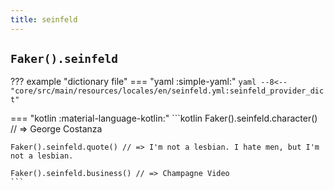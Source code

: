 ```yaml
---
title: seinfeld
---
```


## `Faker().seinfeld`

??? example "dictionary file"
    === "yaml :simple-yaml:"
        ```yaml
        --8<-- "core/src/main/resources/locales/en/seinfeld.yml:seinfeld_provider_dict"
        ```

=== "kotlin :material-language-kotlin:"
    ```kotlin
    Faker().seinfeld.character() // => George Costanza

    Faker().seinfeld.quote() // => I'm not a lesbian. I hate men, but I'm not a lesbian.

    Faker().seinfeld.business() // => Champagne Video
    ```
